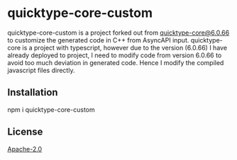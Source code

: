 # quicktype-core-custom

quicktype-core-custom is a project forked out from quicktype-core@6.0.66 to customize the generated code in C++ from AsyncAPI input.
quicktype-core is a project with typescript, however due to the version (6.0.66) I have already deployed to project, I need to modify code
from version 6.0.66 to avoid too much deviation in generated code. 
Hence I modify the compiled javascript files directly.

## Installation

npm i quicktype-core-custom

## License

[Apache-2.0](http://www.apache.org/licenses/)